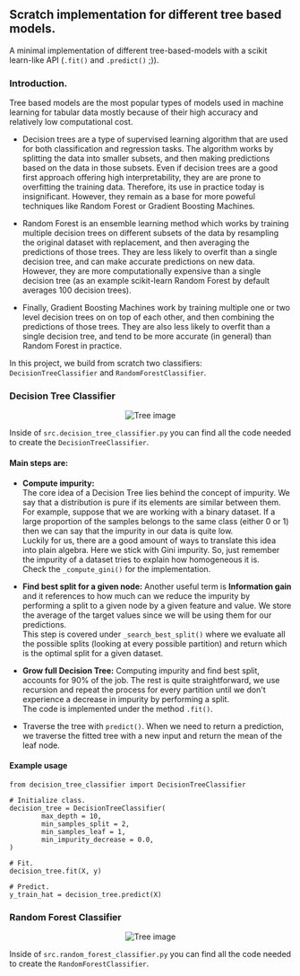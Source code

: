 ## Scratch implementation for different tree based models.
A minimal implementation of different tree-based-models with a scikit learn-like API (`.fit()` and `.predict()` ;)).

### Introduction.
Tree based models are the most popular types of models used in machine learning for tabular data mostly because of their high accuracy and relatively low computational cost.

- Decision trees are a type of supervised learning algorithm that are used for both classification and regression tasks. The algorithm works by splitting the data into smaller subsets, and then making predictions based on the data in those subsets.
Even if decision trees are a good first approach offering high interpretability, they are are prone to overfitting the training data. Therefore, its use in practice today is insignificant. However, they remain as a base for more poweful techniques like Random Forest or Gradient Boosting Machines.

- Random Forest is an ensemble learning method which works by training multiple decision trees on different subsets of the data by resampling the original dataset with replacement, and then averaging the predictions of those trees. They are less likely to overfit than a single decision tree, and can make accurate predictions on new data. However, they are more computationally expensive than a single decision tree (as an example scikit-learn Random Forest by default averages 100 decision trees).

- Finally, Gradient Boosting Machines work by training multiple one or two level decision trees on on top of each other, and then combining the predictions of those trees. They are also less likely to overfit than a single decision tree, and tend to be more accurate (in general) than Random Forest in practice.

In this project, we build from scratch two classifiers: `DecisionTreeClassifier` and `RandomForestClassifier`.

### Decision Tree Classifier

<p align="center">
  <img src="https://github.com/juanprida/tree-based-models-from-scratch/blob/master/tree_picture.jpg?raw=true" alt="Tree image"/>
</p>

Inside of `src.decision_tree_classifier.py` you can find all the code needed to create the `DecisionTreeClassifier`.

#### Main steps are:
- **Compute impurity:**
</br> The core idea of a Decision Tree lies behind the concept of impurity. We say that a distribution is pure if its elements are similar between them.
</br> For example, suppose that we are working with a binary dataset. If a large proportion of the samples belongs to the same class (either 0 or 1) then we can say that the impurity in our data is quite low.
</br> Luckily for us, there are a good amount of ways to translate this idea into plain algebra. Here we stick with Gini impurity. So, just remember the impurity of a dataset tries to explain how homogeneous it is.
</br> Check the `_compute_gini()` for the implementation.

- **Find best split for a given node:**
Another useful term is **Information gain** and it references to how much can we reduce the impurity by performing a split to a given node by a given feature and value. We store the average of the target values since we will be using them for our predictions.
</br> This step is covered under `_search_best_split()` where we evaluate all the possible splits (looking at every possible partition) and return which is the optimal split for a given dataset.

- **Grow full Decision Tree:**
Computing impurity and find best split, accounts for 90% of the job. The rest is quite straightforward, we use recursion and repeat the process for every partition until we don't experience a decrease in impurity by performing a split.
</br> The code is implemented under the method `.fit()`.

- Traverse the tree with `predict()`.
When we need to return a prediction, we traverse the fitted tree with a new input and return the mean of the leaf node.

#### Example usage
```
from decision_tree_classifier import DecisionTreeClassifier

# Initialize class. 
decision_tree = DecisionTreeClassifier(
        max_depth = 10,
        min_samples_split = 2,
        min_samples_leaf = 1,
        min_impurity_decrease = 0.0,
)

# Fit.
decision_tree.fit(X, y)

# Predict.
y_train_hat = decision_tree.predict(X)
```

### Random Forest Classifier

<p align="center">
  <img src="https://github.com/juanprida/tree-based-models-from-scratch/blob/master/forest_picture.jpg?raw=true" alt="Tree image"/>
</p>

Inside of `src.random_forest_classifier.py` you can find all the code needed to create the `RandomForestClassifier`.

